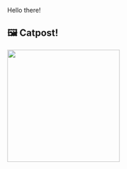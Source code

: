 Hello there!



## 🖼️ Catpost!

<sub>
    <img src="https://cdn2.thecatapi.com/images/eah.jpg" height="256">
</sub>

